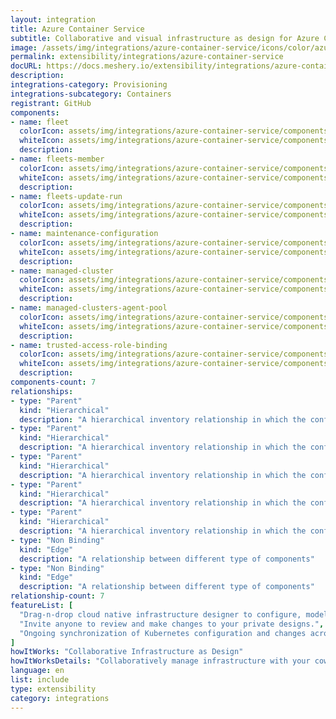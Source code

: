```yaml
---
layout: integration
title: Azure Container Service
subtitle: Collaborative and visual infrastructure as design for Azure Container Service
image: /assets/img/integrations/azure-container-service/icons/color/azure-container-service-color.svg
permalink: extensibility/integrations/azure-container-service
docURL: https://docs.meshery.io/extensibility/integrations/azure-container-service
description: 
integrations-category: Provisioning
integrations-subcategory: Containers
registrant: GitHub
components: 
- name: fleet
  colorIcon: assets/img/integrations/azure-container-service/components/fleet/icons/color/fleet-color.svg
  whiteIcon: assets/img/integrations/azure-container-service/components/fleet/icons/white/fleet-white.svg
  description: 
- name: fleets-member
  colorIcon: assets/img/integrations/azure-container-service/components/fleets-member/icons/color/fleets-member-color.svg
  whiteIcon: assets/img/integrations/azure-container-service/components/fleets-member/icons/white/fleets-member-white.svg
  description: 
- name: fleets-update-run
  colorIcon: assets/img/integrations/azure-container-service/components/fleets-update-run/icons/color/fleets-update-run-color.svg
  whiteIcon: assets/img/integrations/azure-container-service/components/fleets-update-run/icons/white/fleets-update-run-white.svg
  description: 
- name: maintenance-configuration
  colorIcon: assets/img/integrations/azure-container-service/components/maintenance-configuration/icons/color/maintenance-configuration-color.svg
  whiteIcon: assets/img/integrations/azure-container-service/components/maintenance-configuration/icons/white/maintenance-configuration-white.svg
  description: 
- name: managed-cluster
  colorIcon: assets/img/integrations/azure-container-service/components/managed-cluster/icons/color/managed-cluster-color.svg
  whiteIcon: assets/img/integrations/azure-container-service/components/managed-cluster/icons/white/managed-cluster-white.svg
  description: 
- name: managed-clusters-agent-pool
  colorIcon: assets/img/integrations/azure-container-service/components/managed-clusters-agent-pool/icons/color/managed-clusters-agent-pool-color.svg
  whiteIcon: assets/img/integrations/azure-container-service/components/managed-clusters-agent-pool/icons/white/managed-clusters-agent-pool-white.svg
  description: 
- name: trusted-access-role-binding
  colorIcon: assets/img/integrations/azure-container-service/components/trusted-access-role-binding/icons/color/trusted-access-role-binding-color.svg
  whiteIcon: assets/img/integrations/azure-container-service/components/trusted-access-role-binding/icons/white/trusted-access-role-binding-white.svg
  description: 
components-count: 7
relationships: 
- type: "Parent"
  kind: "Hierarchical"
  description: "A hierarchical inventory relationship in which the configuration of (parent component) is patched with the configuration of (child component). "
- type: "Parent"
  kind: "Hierarchical"
  description: "A hierarchical inventory relationship in which the configuration of (parent component) is patched with the configuration of (child component). "
- type: "Parent"
  kind: "Hierarchical"
  description: "A hierarchical inventory relationship in which the configuration of (parent component) is patched with the configuration of (child component). "
- type: "Parent"
  kind: "Hierarchical"
  description: "A hierarchical inventory relationship in which the configuration of (parent component) is patched with the configuration of (child component). "
- type: "Parent"
  kind: "Hierarchical"
  description: "A hierarchical inventory relationship in which the configuration of (parent component) is patched with the configuration of (child component). "
- type: "Non Binding"
  kind: "Edge"
  description: "A relationship between different type of components"
- type: "Non Binding"
  kind: "Edge"
  description: "A relationship between different type of components"
relationship-count: 7
featureList: [
  "Drag-n-drop cloud native infrastructure designer to configure, model, and deploy your workloads.",
  "Invite anyone to review and make changes to your private designs.",
  "Ongoing synchronization of Kubernetes configuration and changes across any number of clusters."
]
howItWorks: "Collaborative Infrastructure as Design"
howItWorksDetails: "Collaboratively manage infrastructure with your coworkers synchronously sharing the same designs."
language: en
list: include
type: extensibility
category: integrations
---
```


